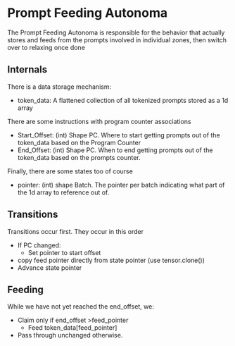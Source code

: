 # Prompt Feeding Autonoma

The Prompt Feeding Autonoma is responsible for the behavior that actually stores and feeds
from the prompts involved in individual zones, then switch over to relaxing once done

## Internals

There is a data storage mechanism:

* token_data: A flattened collection of all tokenized prompts stored as a 1d array

There are some instructions with program counter associations

* Start_Offset: (int) Shape PC. Where to start getting prompts out of the token_data based on the Program Counter
* End_Offset: (int) Shape PC. When to end getting prompts out of the token_data based on the prompts counter.

Finally, there are some states too of course

* pointer: (int) shape Batch. The pointer per batch indicating what part of the 1d array to reference out of. 


## Transitions

Transitions occur first. They occur in this order

* If PC changed:
  * Set pointer to start offset
* copy feed pointer directly from state pointer (use tensor.clone())
* Advance state pointer 

## Feeding

While we have not yet reached the end_offset, we:

* Claim only if end_offset >feed_pointer
  * Feed token_data[feed_pointer] 
* Pass through unchanged otherwise.

